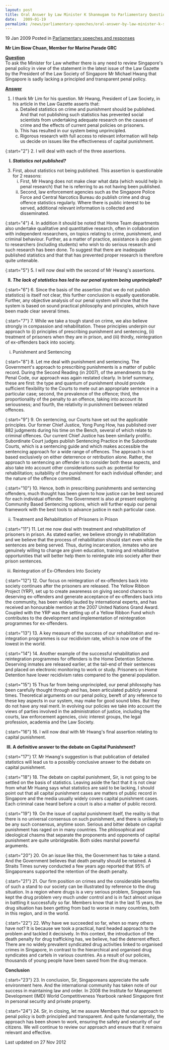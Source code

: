```yaml
---
layout: post
title: Oral Answer by Law Minister K Shanmugam to Parliamentary Question on Penal Policy
date:   2009-01-19
permalink: /news/parliamentary-speeches/oral-answer-by-law-minister-k-shanmugam-to-parliamentary-question-on-penal-policy
---
```


19 Jan 2009 Posted in [Parliamentary speeches and responses](/news/parliamentary-speeches)

**Mr Lim Biow Chuan, Member for Marine Parade GRC**

**<u>Question </u>**  
To ask the Minister for Law whether there is any need to review Singapore's penal policy in view of the statement in the latest issue of the Law Gazette by the President of the Law Society of Singapore Mr Michael Hwang that Singapore is sadly lacking a principled and transparent penal policy.

**<u>Answer</u>**  


<ol>
<li>I thank Mr Lim for his question.  Mr Hwang, President of Law Society, in his article in the Law Gazette asserts that:

<ol style="list-style-type: lower-alpha">
<li>Detailed statistics on crime and punishment should be published. And that not publishing such statistics has prevented social scientists from undertaking adequate research on the causes of crime and the effects of current penal policies on prisoners. </li>

<li>This has resulted in our system being unprincipled. </li>

<li>Rigorous research with full access to relevant information will help us decide on issues like the effectiveness of capital punishment. </li> 
</ol>

</li>
</ol>

{:start="2"}
2. I will deal with each of the three assertions.

<ol style="list-style-type: upper-roman; font-weight:bold;">
<li><i>Statistics not published?</i></li>
</ol>


<ol start="3">
<li>First, about statistics not being published. This assertion is questionable for 2 reasons:

<ol style="list-style-type: lower-roman">
<li>First, Mr Hwang does not make clear what data (which would help in penal research) that he is referring to as not having been published. </li>

<li>Second, law enforcement agencies such as the Singapore Police Force and Central Narcotics Bureau do publish crime and drug offence statistics regularly.  Where there is public interest to be served, additional relevant information is collected and disseminated. </li>
 
</ol>

</li>
</ol>

{:start="4"}
4. In addition it should be noted that Home Team departments also undertake qualitative and quantitative research, often in collaboration with independent researchers, on topics relating to crime, punishment, and criminal behaviour.  Further, as a matter of practice, assistance is also given to researchers  (including students) who wish to do serious research and such research has been done. To suggest that there are inadequate published statistics and that that has prevented proper research is therefore quite untenable.

{:start="5"}
5. I will now deal with the second of Mr Hwang's assertions.

<ol start="2" style="list-style-type: upper-roman; font-weight:bold;">
<li><i>The lack of statistics has led to our penal system being unprincipled?</i> 
</li>
</ol>

{:start="6"}
6. Since the basis of the assertion (that we do not publish statistics) is itself not clear, this further conclusion is equally questionable. Further, any objective analysis of our penal system will show that the system is based on sound practical philosophy and principles, which have been made clear several times.

{:start="7"}
7. While we take a tough stand on crime, we also believe strongly in compassion and rehabilitation.  These principles underpin our approach to (i) principles of prescribing punishment and sentencing, (ii) treatment of prisoners when they are in prison, and (iii) thirdly, reintegration of ex-offenders back into society.


<ol style="list-style-type: lower-roman">
<li>Punishment and Sentencing</li>
</ol>

{:start="8"}
8. Let me deal with punishment and sentencing.  The Government's approach to prescribing punishments is a matter of public record.  During the Second Reading (in 2007), of the amendments to the Penal Code, our approach was again restated clearly.  In brief summary, these are first: the type and quantum of punishment should provide sufficient flexibility to the Courts to mete out an appropriate sentence in a particular case; second, the prevalence of the offence; third, the proportionality of the penalty to an offence, taking into account its seriousness; and fourth, the relativity in punishment between related offences. 

{:start="9"}
9. On sentencing, our Courts have set out the applicable principles. Our former Chief Justice, Yong Pung How, has published over 882 judgments during his time on the Bench, several of which relate to criminal offences.  Our current Chief Justice has been similarly prolific.  Subordinate Court judges publish Sentencing Practice in the Subordinate Courts, which is a sentencing guide and which makes accessible the sentencing approach for a wide range of offences.  The approach is not based exclusively on either deterrence or retribution alone.  Rather, the approach to sentencing an offender is to consider both these aspects, and also take into account other considerations such as: potential for rehabilitation; suitability of the punishment for each individual offender; and the nature of the offence committed. 

{:start="10"}
10. Hence, both in prescribing punishments and sentencing offenders, much thought has been given to how justice can be best secured for each individual offender.  The Government is also at present exploring Community Based Sentencing options, which will further equip our penal framework with the best tools to advance justice in each particular case.

<ol start="2" style="list-style-type: lower-roman">
<li>Treatment and Rehabilitation of Prisoners in Prison </li>
</ol>

{:start="11"}
11. Let me now deal with treatment and rehabilitation of prisoners in prison.  As stated earlier, we believe strongly in rehabilitation and we believe that the process of rehabilitation should start even while the sentences are being served. Thus, during incarceration, inmates who are genuinely willing to change are given education, training and rehabilitative opportunities that will better help them to reintegrate into society after their prison sentences.

<ol start="3" style="list-style-type: lower-roman">
<li>Reintegration of Ex-Offenders Into Society </li>
</ol>

{:start="12"}
12. Our focus on reintegration of ex-offenders back into society continues after the prisoners are released.  The Yellow Ribbon Project (YRP), set up to create awareness on giving second chances to deserving ex-offenders and generate acceptance of ex-offenders back into the community, has been widely lauded by international experts, and has received an honourable mention at the 2007 United Nations Grand Award.  Coupled with the YRP was the setting up of a Yellow Ribbon Fund which contributes to the development and implementation of reintegration programmes for ex-offenders.

{:start="13"}
13. A key measure of the success of our rehabilitation and re-integration programmes is our recidivism rate, which is now one of the lowest in the world.

{:start="14"}
14. Another example of the successful rehabilitation and reintegration programmes for offenders is the Home Detention Scheme. Deserving inmates are released earlier, at the tail-end of their sentences and placed on electronic monitoring to work or study.  Prisoners on Home Detention have lower recidivism rates compared to the general population.

{:start="15"}
15  Thus far from being unprincipled, our penal philosophy has been carefully thought through and has, been articulated publicly several times.  Theoretical arguments on our penal policy, bereft of any reference to these key aspects in our system, may make for good sound bites.  But they do not have any real merit.  In evolving our policies we take into account the views of parties involved in the administration of justice, including the courts, law enforcement agencies, civic interest groups, the legal profession, academia and the Law Society.

{:start="16"}
16. I will now deal with Mr Hwang's final assertion relating to capital punishment.


<ol start="3" style="list-style-type: upper-roman; font-weight:bold;">
<li>A definitive answer to the debate on Capital Punishment? </li>
</ol>

{:start="17"}
17. Mr Hwang's suggestion is that publication of detailed statistics will lead us to a possibly conclusive answer to the debate on capital punishment.

{:start="18"}
18. The debate on capital punishment, Sir, is not going to be settled on the basis of statistics.  Leaving aside the fact that it is not clear from what Mr Huang says what statistics are said to be lacking, I should point out that all capital punishment cases are matters of public record in Singapore and the media usually widely covers capital punishment cases.  Each criminal case heard before a court is also a matter of public record.

{:start="19"}
19. On the issue of capital punishment itself, the reality is that there is no universal consensus on such punishment, and there is unlikely to be any such consensus, anytime soon.  Serious and bitter debate on capital punishment has raged on in many countries.  The philosophical and ideological chasms that separate the proponents and opponents of capital punishment are quite unbridgeable.  Both sides marshal powerful arguments.   

{:start="20"}
20. On an issue like this, the Government has to take a stand.  And the Government believes that death penalty should be retained.  A Straits Times survey conducted a few years ago reported that 95% of Singaporeans supported the retention of the death penalty.

{:start="21"}
21. Our firm position on crimes and the considerable benefits of such a stand to our society can be illustrated by reference to the drug situation.  In a region where drugs is a very serious problem, Singapore has kept the drug problem very much under control and is in fact almost unique in battling it successfully so far. Members know that in the last 15 years, the drug situation has been getting from bad to worse in many countries, both in this region, and in the world.

{:start="22"}
22. Why have we succeeded so far, when so many others have not?  It is because we took a practical, hard headed approach to the problem and tackled it decisively.  In this context, the introduction of the death penalty for drug trafficking has, we believe, had the deterrent effect. There are no widely prevalent syndicated drug activities linked to organised crimes in Singapore, in contrast to the hierarchical and organised drug syndicates and cartels in various countries.  As a result of our policies, thousands of young people have been saved from the drug menace.


**Conclusion**

{:start="23"}
23. In conclusion, Sir, Singaporeans appreciate the safe environment here. And the international community has taken note of our success in maintaining law and order. In 2008 the Institute for Management Development (IMD) World Competitiveness Yearbook ranked Singapore first in personal security and private property.
 
{:start="24"} 
24. Sir, in closing, let me assure Members that our approach to penal policy is both principled and transparent.  And quite fundamentally, the approach has been shown to work, ensuring the safety and security of our citizens. We will continue to review our approach and ensure that it remains relevant and effective.



<p class="right-side-updated">Last updated on 27 Nov 2012</p> 
